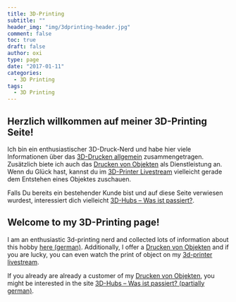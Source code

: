 ```yaml
---
title: 3D-Printing
subtitle: ""
header_img: "img/3dprinting-header.jpg"
comment: false
toc: true
draft: false
author: oxi
type: page
date: "2017-01-11"
categories:
  - 3D Printing
tags:
  - 3D Printing
---
```

## Herzlich willkommen auf meiner 3D-Printing Seite!

Ich bin ein enthusiastischer 3D-Druck-Nerd und habe hier viele Informationen über das [3D-Drucken allgemein](./3d-printing-background/) zusammengetragen. Zusätzlich biete ich auch das [Drucken von Objekten](./3d-printing-service/) als Dienstleistung an. Wenn du Glück hast, kannst du im [3D-Printer Livestream](./3d-printer-livestream/) vielleicht gerade dem Entstehen eines Objektes zuschauen.

Falls Du bereits ein bestehender Kunde bist und auf diese Seite verwiesen wurdest, interessiert dich vielleicht [3D-Hubs – Was ist passiert?](./posts/2018-09-28-3d-hubs-was-ist-passiert/).

## Welcome to my 3D-Printing page!

I am an enthusiastic 3d-printing nerd and collected lots of information about this hobby [here (german)](./3d-printing-background/). Additionally, I offer a [Drucken von Objekten](./3d-printing-service/) and if you are lucky, you can even watch the print of object on my [3d-printer livestream](./3d-printer-livestream/).

If you already are already a customer of my [Drucken von Objekten](./3d-printing-service/), you might be interested in the site [3D-Hubs – Was ist passiert? (partially german)](./posts/2018-09-28-3d-hubs-was-ist-passiert/).
